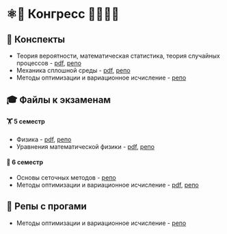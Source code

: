 # ⚛🚀 Конгресс 👩🏻‍💻🧠
## 📝 Конспекты
- Теория вероятности, математическая статистика, теория случайных процессов - [pdf](https://github.com/congress-bmstu/stochastic-notes/releases/download/pdf/konspect.pdf), [репо](https://github.com/congress-bmstu/stochastic-notes)
- Механика сплошной среды - [pdf](https://github.com/congress-bmstu/notes-cm/releases/download/pdf/cm-notes.pdf), [репо](https://github.com/congress-bmstu/notes-cm)
- Методы оптимизации и вариационное исчисление - [репо](https://github.com/congress-bmstu/notes-variations)
## 🎓 Файлы к экзаменам
#### 🏋️ 5 семестр 
- Физика - [pdf](https://github.com/congress-bmstu/physics-exam/releases/download/pdf/document.pdf), [репо](https://github.com/congress-bmstu/physics-exam)
- Уравнения математической физики - [pdf](https://github.com/congress-bmstu/UMF-Exam/releases/download/pdf/document.pdf), [репо](https://github.com/congress-bmstu/UMF-Exam)
#### 🧌 6 семестр
- Основы сеточных методов - [репо](https://github.com/congress-bmstu/nets-exam)
- Методы оптимизации и вариационное исчисление - [pdf](https://github.com/congress-bmstu/var-exam/releases/download/pdf/movi.pdf), [репо](https://github.com/congress-bmstu/var-exam)
## 🤖 Репы с прогами
- Методы оптимизации и вариационное исчисление - [репо](https://github.com/congress-bmstu/om_and_vc)

